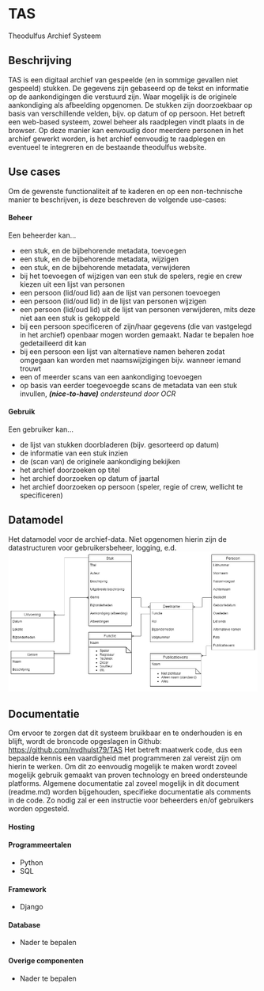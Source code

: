 # TAS
Theodulfus Archief Systeem
## Beschrijving
TAS is een digitaal archief van gespeelde (en in sommige gevallen niet gespeeld) stukken. De gegevens zijn gebaseerd op de tekst en informatie op de aankondigingen die verstuurd zijn.
Waar mogelijk is de originele aankondiging als afbeelding opgenomen.
De stukken zijn doorzoekbaar op basis van verschillende velden, bijv. op datum of op persoon.
Het betreft een web-based systeem, zowel beheer als raadplegen vindt plaats in de browser. Op deze manier kan eenvoudig door meerdere personen in het archief gewerkt worden, is het archief eenvoudig te raadplegen en eventueel te integreren en de bestaande theodulfus website.
## Use cases
Om de gewenste functionaliteit af te kaderen en op een non-technische manier te beschrijven, is deze beschreven de volgende use-cases:
#### Beheer
Een beheerder kan...
- een stuk, en de bijbehorende metadata, toevoegen
- een stuk, en de bijbehorende metadata, wijzigen
- een stuk, en de bijbehorende metadata, verwijderen
- bij het toevoegen of wijzigen van een stuk de spelers, regie en crew kiezen uit een lijst van personen
- een persoon (lid/oud lid) aan de lijst van personen toevoegen
- een persoon (lid/oud lid) in de lijst van personen wijzigen
- een persoon (lid/oud lid) uit de lijst van personen verwijderen, mits deze niet aan een stuk is gekoppeld
- bij een persoon specificeren of zijn/haar gegevens (die van vastgelegd in het archief) openbaar mogen worden gemaakt. Nadar te bepalen hoe gedetailleerd dit kan
- bij een persoon een lijst van alternatieve namen beheren zodat omgegaan kan worden met naamswijzigingen bijv. wanneer iemand trouwt
- een of meerder scans van een aankondiging toevoegen
- op basis van eerder toegevoegde scans de metadata van een stuk invullen, ***(nice-to-have)** ondersteund door OCR*

#### Gebruik
Een gebruiker kan...
- de lijst van stukken doorbladeren (bijv. gesorteerd op datum)
- de informatie van een stuk inzien
- de (scan van) de originele aankondiging bekijken
- het archief doorzoeken op titel
- het archief doorzoeken op datum of jaartal
- het archief doorzoeken op persoon (speler, regie of crew, wellicht te specificeren)
## Datamodel
Het datamodel voor de archief-data. Niet opgenomen hierin zijn de datastructuren voor gebruikersbeheer, logging, e.d.
![TAS Datamodel](documentation/Datamodel.jpg "TAS Datamodel")

## Documentatie
Om ervoor te zorgen dat dit systeem bruikbaar en te onderhouden is en blijft, wordt de broncode opgeslagen in Github: https://github.com/nvdhulst79/TAS
Het betreft maatwerk code, dus een bepaalde kennis een vaardigheid met programmeren zal vereist zijn om hierin te werken. Om dit zo eenvoudig mogelijk te maken wordt zoveel mogelijk gebruik gemaakt van proven technology en breed ondersteunde platforms.
Algemene documentatie zal zoveel mogelijk in dit document (readme.md) worden bijgehouden, specifieke documentatie als comments in de code. Zo nodig zal er een instructie voor beheerders en/of gebruikers worden opgesteld.

#### Hosting

#### Programmeertalen
- Python
- SQL
#### Framework
- Django
#### Database
- Nader te bepalen
#### Overige componenten
- Nader te bepalen
